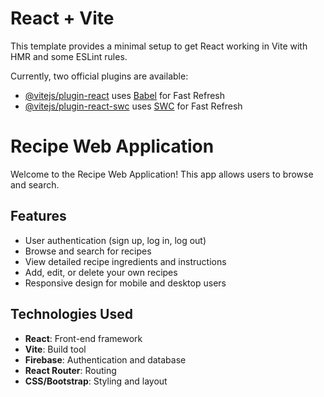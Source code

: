 # React + Vite

This template provides a minimal setup to get React working in Vite with HMR and some ESLint rules.

Currently, two official plugins are available:

- [@vitejs/plugin-react](https://github.com/vitejs/vite-plugin-react/blob/main/packages/plugin-react/README.md) uses [Babel](https://babeljs.io/) for Fast Refresh
- [@vitejs/plugin-react-swc](https://github.com/vitejs/vite-plugin-react-swc) uses [SWC](https://swc.rs/) for Fast Refresh

# Recipe Web Application

Welcome to the Recipe Web Application! This app allows users to browse and search.



## Features

- User authentication (sign up, log in, log out)
- Browse and search for recipes
- View detailed recipe ingredients and instructions
- Add, edit, or delete your own recipes
- Responsive design for mobile and desktop users

## Technologies Used

- **React**: Front-end framework
- **Vite**: Build tool
- **Firebase**: Authentication and database
- **React Router**: Routing
- **CSS/Bootstrap**: Styling and layout

